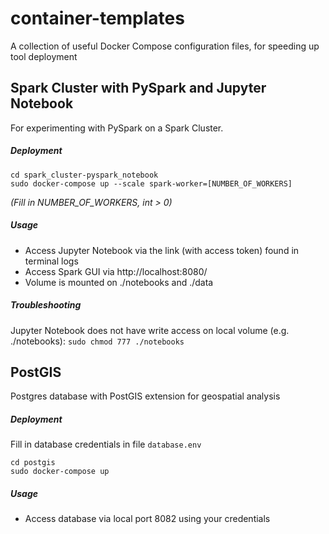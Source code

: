 # container-templates
A collection of useful Docker Compose configuration files, for speeding up tool deployment


## Spark Cluster with PySpark and Jupyter Notebook
For experimenting with PySpark on a Spark Cluster.
##### Deployment
```
cd spark_cluster-pyspark_notebook
sudo docker-compose up --scale spark-worker=[NUMBER_OF_WORKERS]
```
 _(Fill in NUMBER_OF_WORKERS, int > 0)_

##### Usage
- Access Jupyter Notebook via the link (with access token) found in terminal logs
- Access Spark GUI via http://localhost:8080/
- Volume is mounted on ./notebooks and ./data

##### Troubleshooting
Jupyter Notebook does not have write access on local volume (e.g. ./notebooks): ```sudo chmod 777 ./notebooks```

## PostGIS
Postgres database with PostGIS extension for geospatial analysis 

##### Deployment
Fill in database credentials in file ```database.env```
```
cd postgis
sudo docker-compose up
```
##### Usage
- Access database via local port 8082 using your credentials